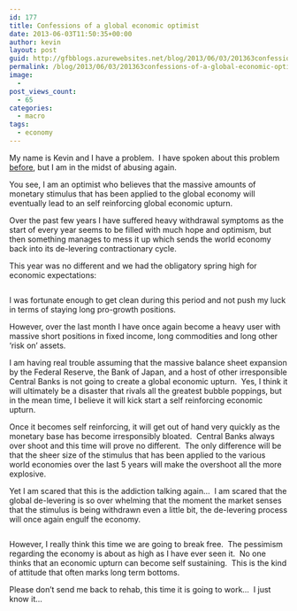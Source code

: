 ```yaml
---
id: 177
title: Confessions of a global economic optimist
date: 2013-06-03T11:50:35+00:00
author: kevin
layout: post
guid: http://gfbblogs.azurewebsites.net/blog/2013/06/03/201363confessions-of-a-global-economic-optimist/
permalink: /blog/2013/06/03/201363confessions-of-a-global-economic-optimist/
image:
  - 
post_views_count:
  - 65
categories:
  - macro
tags:
  - economy
---
```

My name is Kevin and I have a problem.  I have spoken about this problem [before](http://gfbtrading.com/the-macro-tourist/2013/3/1/sxrjwk5dvb3htg7nqrswj2qv46c1v4), but I am in the midst of abusing again.

You see, I am an optimist who believes that the massive amounts of monetary stimulus that has been applied to the global economy will eventually lead to an self reinforcing global economic upturn.

Over the past few years I have suffered heavy withdrawal symptoms as the start of every year seems to be filled with much hope and optimism, but then something manages to mess it up which sends the world economy back into its de-levering contractionary cycle.

This year was no different and we had the obligatory spring high for economic expectations:

<img class="aligncenter" alt="" src="http://themacrotourist.com/blogs/CESIUSD%20Jun%2003%2013.jpg" />

I was fortunate enough to get clean during this period and not push my luck in terms of staying long pro-growth positions.

However, over the last month I have once again become a heavy user with massive short positions in fixed income, long commodities and long other &#8216;risk on&#8217; assets.

I am having real trouble assuming that the massive balance sheet expansion by the Federal Reserve, the Bank of Japan, and a host of other irresponsible Central Banks is not going to create a global economic upturn.  Yes, I think it will ultimately be a disaster that rivals all the greatest bubble poppings, but in the mean time, I believe it will kick start a self reinforcing economic upturn.

Once it becomes self reinforcing, it will get out of hand very quickly as the monetary base has become irresponsibly bloated.  Central Banks always over shoot and this time will prove no different.  The only difference will be that the sheer size of the stimulus that has been applied to the various world economies over the last 5 years will make the overshoot all the more explosive.

Yet I am scared that this is the addiction talking again&#8230;  I am scared that the global de-levering is so over whelming that the moment the market senses that the stimulus is being withdrawn even a little bit, the de-levering process will once again engulf the economy.

<img class="aligncenter" alt="" src="http://themacrotourist.com/blogs/Amy%20Winehouse%20Jun%2003%2013.jpeg" />

However, I really think this time we are going to break free.  The pessimism regarding the economy is about as high as I have ever seen it.  No one thinks that an economic upturn can become self sustaining.  This is the kind of attitude that often marks long term bottoms.

Please don&#8217;t send me back to rehab, this time it is going to work&#8230;  I just know it&#8230;